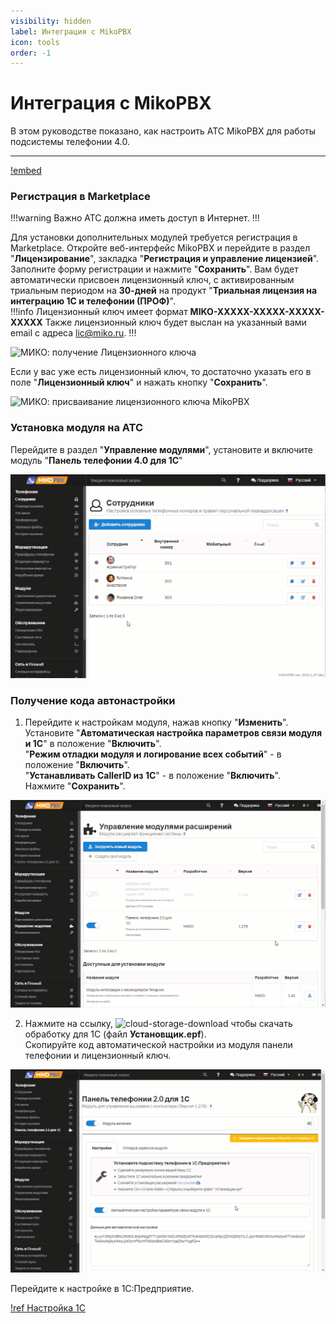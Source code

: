 ```yaml
---
visibility: hidden
label: Интеграция с MikoPBX
icon: tools
order: -1
---
```


# Интеграция с MikoPBX

В этом руководстве показано, как настроить АТС MikoPBX для работы подсистемы телефонии 4.0.

---

[!embed](https://www.youtube.com/watch?v=96dr4T9KAlQ)

### Регистрация в Marketplace

!!!warning Важно
АТС должна иметь доступ в Интернет.
!!!

Для установки дополнительных модулей требуется регистрация в Marketplace. Откройте веб-интерфейс MikoPBX и перейдите
в раздел "**Лицензирование**", закладка "**Регистрация и управление лицензией**".
Заполните форму регистрации и нажмите "**Сохранить**". Вам будет автоматически присвоен лицензионный ключ, с активированным триальным периодом на **30-дней** на продукт "**Триальная лицензия на интеграцию 1С и телефонии (ПРОФ)**".<br>
!!!info Лицензионный ключ имеет формат **MIKO-XXXXX-XXXXX-XXXXX-XXXXX**
Также лицензионный ключ будет выслан на указанный вами email с адреса lic@miko.ru. 
!!!

<img class="miko-shadow img-zoomable"  
    src="/assets/mikopbx/mikopbx_0.png"
    data-original="/assets/mikopbx/mikopbx_0.png"
    srcset="/assets/mikopbx/mikopbx_0_prev.png 1x, /assets/mikopbx/mikopbx_0.png 2x" 
    alt="МИКО: получение Лицензионного ключа"
/> 

Если у вас уже есть лицензионный ключ, то достаточно указать его в поле "**Лицензионный ключ**" и нажать кнопку "**Сохранить**".

<img class="miko-shadow img-zoomable"  
    src="/assets/mikopbx/mikopbx_1.png"
    data-original="/assets/mikopbx/mikopbx_1.png"
    srcset="/assets/mikopbx/mikopbx_1_prev.png 1x, /assets/mikopbx/mikopbx_1.png 2x" 
    alt="МИКО: присваивание лицензионного ключа MikoPBX"
/> 

### Установка модуля на АТС
Перейдите в раздел "**Управление модулями**", установите и включите модуль "**Панель телефонии 4.0 для 1С**" 

<img class="miko-shadow play-on-hover"  
   src="/assets/mikopbx/mikopbx_0.gif"
   alt="МИКО: установка модуля на MikoPBX"
/> 

### Получение кода автонастройки

1. Перейдите к настройкам модуля, нажав кнопку "**Изменить**". <br>
Установите "**Автоматическая настройка параметров связи модуля и 1С**" в положение "**Включить**". <br>
"**Режим отладки модуля и логирование всех событий**" - в положение "**Включить**". <br>
"**Устанавливать CallerID из 1С**" - в положение "**Включить**". <br>
Нажмите "**Сохранить**".

<img class="miko-shadow play-on-hover"  
   src="/assets/mikopbx/mikopbx_2.gif"
   alt="МИКО: настройка модуля панели телефонии на MikoPBX"
/> 

2. Нажмите на ссылку, <img src="~/assets/cloud-storage-download.png" alt="cloud-storage-download"/>
чтобы скачать обработку для 1С (файл **Установщик.epf**). <br>
Скопируйте код автоматической настройки из модуля панели телефонии и лицензионный ключ.

<img class="miko-shadow play-on-hover"  
   src="/assets/mikopbx/mikopbx_4.gif"
   alt="МИКО: скачивание обработки и копирование кода автонастройки и лицензионного ключа"
/> 

Перейдите к настройке в 1С:Предприятие.

[!ref Настройка 1С](/get-started/nastroyka_1c)

